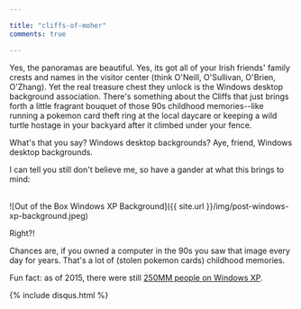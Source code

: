 ```yaml
---

title: "cliffs-of-moher"
comments: true

---
```


Yes, the panoramas are beautiful. Yes, its got all of your Irish friends' family crests and names in the visitor center (think O'Neill, O'Sullivan, O'Brien, O'Zhang). Yet the real treasure chest they unlock is the Windows desktop background association. There's something about the Cliffs that just brings forth a little fragrant bouquet of those 90s childhood memories--like running a pokemon card theft ring at the local daycare or keeping a wild turtle hostage in your backyard after it climbed under your fence. 

What's that you say? Windows desktop backgrounds? Aye, friend, Windows desktop backgrounds. 

I can tell you still don't believe me, so have a gander at what this brings to mind: <br><br>

![Out of the Box Windows XP Background]({{ site.url }}/img/post-windows-xp-background.jpeg)

Right?! 

Chances are, if you owned a computer in the 90s you saw that image every day for years. That's a lot of (stolen pokemon cards) childhood memories.

Fun fact: as of 2015, there were still [250MM people on Windows XP](https://redmondmag.com/articles/2015/04/08/windows-xp-usage.aspx).

{% include disqus.html %}